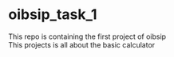 # oibsip_task_1
This repo is containing the first project of oibsip
<br>
This projects is all about the basic calculator
